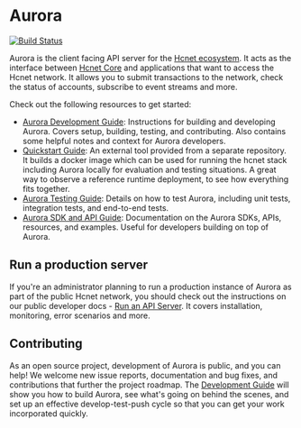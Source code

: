 # Aurora
[![Build Status](https://circleci.com/gh/hcnet/go.svg?style=shield)](https://circleci.com/gh/hcnet/go)

Aurora is the client facing API server for the [Hcnet ecosystem](https://developers.hcnet.org/docs/start/introduction/).  It acts as the interface between [Hcnet Core](https://developers.hcnet.org/docs/run-core-node/) and applications that want to access the Hcnet network. It allows you to submit transactions to the network, check the status of accounts, subscribe to event streams and more.

Check out the following resources to get started:
- [Aurora Development Guide](internal/docs/GUIDE_FOR_DEVELOPERS.md): Instructions for building and developing Aurora. Covers setup, building, testing, and contributing. Also contains some helpful notes and context for Aurora developers.
- [Quickstart Guide](https://github.com/hcnet/quickstart): An external tool provided from a separate repository. It builds a docker image which can be used for running the hcnet stack including Aurora locally for evaluation and testing situations. A great way to observe a reference runtime deployment, to see how everything fits together.
- [Aurora Testing Guide](internal/docs/TESTING_NOTES.md): Details on how to test Aurora, including unit tests, integration tests, and end-to-end tests.
- [Aurora SDK and API Guide](internal/docs/SDK_API_GUIDE.md): Documentation on the Aurora SDKs, APIs, resources, and examples. Useful for developers building on top of Aurora.

## Run a production server
If you're an administrator planning to run a production instance of Aurora as part of the public Hcnet network, you should check out the instructions on our public developer docs - [Run an API Server](https://developers.hcnet.org/docs/run-api-server/). It covers installation, monitoring, error scenarios and more.

## Contributing
As an open source project, development of Aurora is public, and you can help! We welcome new issue reports, documentation and bug fixes, and contributions that further the project roadmap. The [Development Guide](internal/docs/GUIDE_FOR_DEVELOPERS.md) will show you how to build Aurora, see what's going on behind the scenes, and set up an effective develop-test-push cycle so that you can get your work incorporated quickly.
